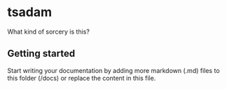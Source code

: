 # tsadam

What kind of sorcery is this?

## Getting started

Start writing your documentation by adding more markdown (.md) files to this
folder (/docs) or replace the content in this file.